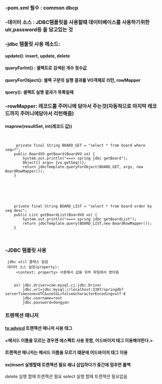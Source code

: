 ### -pom.xml 필수 : common dbcp

### -데이터 소스 : JDBC템플릿을 사용할때 데이터베이스를 사용하기위한 ulr,password등 을 담고있는 것

### -jdbc 템플릿 사용 메소드:
#### 	update(): insert, update, delete
#### 	queryForInt() : 셀렉트로 검색된 개수 정수값
#### 	queryForObject(): 셀렉 구문의 실행  결과를 VO객체로 리턴, rowMapper 
#### 	query(): 셀렉트 실행 결과가 목록일때

### -rowMapper: 레코드를 주머니에 담아서 주는것(자동적으로 마지막 레코드까지 주머니에담아서 리턴해줌)
#### 	maprow(resultSet, int(레코드 값))

<pre>
<code>

     private final String BOARD_GET = "select * from board where seq=?";
    public BoardVO getBoard(BoardVO vo) {
		System.out.println("===> spring jdbc getBoard");
		Object[] args= {vo.getSeq()};
		return jdbcTemplate.queryForObject(BOARD_GET, args, new BoardRowMapper());
	}


</code>
</pre>

<pre>
<code>

    private final String BOARD_LIST = "select * from board order by seq desc";
    public List<BoardVO> getBoardList(BoardVO vo) {
		System.out.println("===> spring jdbc getBoardList");
		return jdbcTemplate.query(BOARD_LIST,new BoardRowMapper());
	}

</code>
</pre>

### -JDBC 템플릿 사용
     jdbc util 클래스 없음
     데이터 소스 설정(property):
         <context: property> 사용해서 값을 외부 파일에서 받아옴
	

        ex) jdbc.driver=com.mysql.cj.jdbc.Driver
            jdbc.url=jdbc:mysql://localhost:3307/springdb?serverTimezone=UTC&useSSL=false&characterEncoding=utf-8
            jdbc.username=root
            jdbc.password=dongyan




### 트렌젝션 매니저
####	<tx:advicd> 트랜잭션 매니저 사용 태그
####	<메서드 이름을 모르는 경우엔 에스펙트 사용 못함, 어드바이저 태그 이용해야한다.>
#### 	트랜잭션 매니저는 메서드 이름을 모르기 떄문에 어드바이저 태그 이용

####	 ex)insert 실행할때 트랜젝션 필요 왜냐 삽입하다가 중간에 멈추면 롤백
delete 실행 할때 트랜젝션 필요
select 실행 할때 트랜젝션 필요없음
